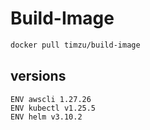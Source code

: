 # Build-Image

```bash
docker pull timzu/build-image
```

## versions

```
ENV awscli 1.27.26
ENV kubectl v1.25.5
ENV helm v3.10.2
```
